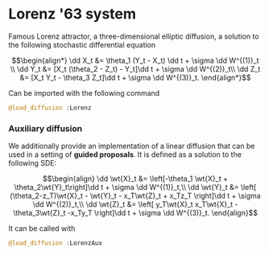 # Lorenz '63 system
Famous Lorenz attractor, a three-dimensional elliptic diffusion, a solution to the following stochastic differential equation
```math
\begin{align*}
\dd X_t &= \theta_1 (Y_t - X_t) \dd t + \sigma \dd W^{(1)}_t \\
\dd Y_t &= [X_t (\theta_2 - Z_t) - Y_t]\dd t + \sigma \dd W^{(2)}_t\\
\dd Z_t &= [X_t Y_t - \theta_3 Z_t]\dd t + \sigma \dd W^{(3)}_t.
\end{align*}
```
Can be imported with the following command
```julia
@load_diffusion :Lorenz
```
### Auxiliary diffusion
We additionally provide an implementation of a linear diffusion that can be used in a setting of **guided proposals**. It is defined as a solution to the following SDE:
```math
\begin{align}
\dd \wt{X}_t &= \left[-\theta_1 \wt{X}_t + \theta_2\wt{Y}_t\right]\dd t + \sigma \dd W^{(1)}_t,\\
\dd \wt{Y}_t &= \left[ (\theta_2-z_T)\wt{X}_t - \wt{Y}_t - x_T\wt{Z}_t + x_Tz_T \right]\dd t + \sigma \dd W^{(2)}_t,\\
\dd \wt{Z}_t &= \left[ y_T\wt{X}_t x_T\wt{X}_t -\theta_3\wt{Z}_t -x_Ty_T \right]\dd t + \sigma \dd W^{(3)}_t.
\end{align}
```
It can be called with
```julia
@load_diffusion :LorenzAux
```
